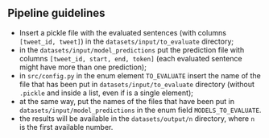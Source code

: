 
## Pipeline guidelines
* Insert a pickle file with the evaluated sentences (with columns ```[tweet_id, tweet]```) in the ```datasets/input/to_evaluate``` directory;
* in the ```datasets/input/model_predictions``` put the prediction file with columns ```[tweet_id, start, end, token]``` (each evaluated sentence might have more than one prediction);
* in ```src/config.py``` in the enum element ```TO_EVALUATE``` insert the name of the file that has been put in ```datasets/input/to_evaluate``` directory (without ```.pickle``` and inside a list, even if is a single element);
* at the same way, put the names of the files that have been put in ```datasets/input/model_predictions``` in the enum field ```MODELS_TO_EVALUATE```.
* the results will be available in the ```datasets/output/n``` directory, where ```n``` is the first available number.